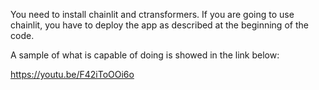 You need to install chainlit and ctransformers. If you are going to use chainlit, you have to deploy the app as described at the beginning of the code.

A sample of what is capable of doing is showed in the link below:

https://youtu.be/F42iToOOi6o

